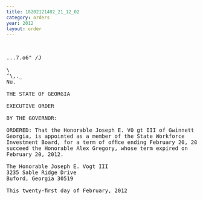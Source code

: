 ```yaml
---
title: 18202121402_21_12_02
category: orders
year: 2012
layout: order
---
```


<pre>    

...7.o6" /J

\
‘\,._
Nu.

THE STATE OF GEORGIA

EXECUTIVE ORDER

BY THE GOVERNOR:

ORDERED: That the Honorable Joseph E. V0 gt III of Gwinnett County,
Georgia, is appointed as a member of the State Workforce
Investment Board, for a term of ofﬁce ending February 20, 2015, to
succeed the Honorable Alex Gregory, whose term expired on
February 20, 2012.

The Honorable Joseph E. Vogt III
3235 Sable Ridge Drive
Buford, Georgia 30519

This twenty-ﬁrst day of February, 2012

 

</pre>
